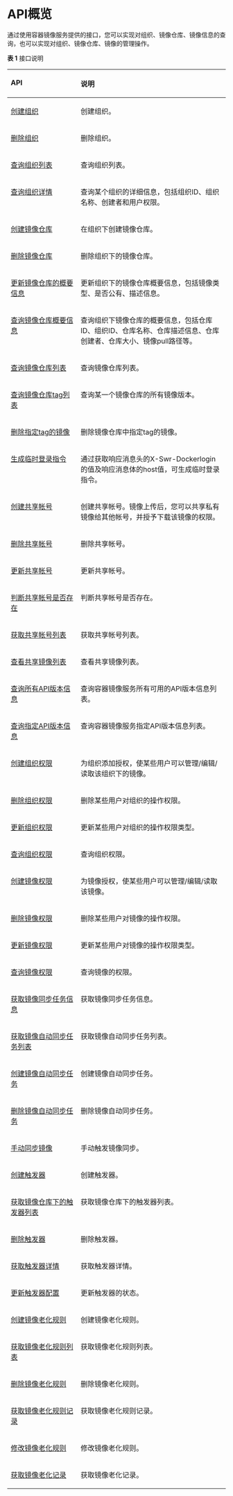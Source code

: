 # API概览<a name="swr_02_0065"></a>

通过使用容器镜像服务提供的接口，您可以实现对组织、镜像仓库、镜像信息的查询，也可以实现对组织、镜像仓库、镜像的管理操作。

**表 1**  接口说明

<a name="table88711342351"></a>
<table><thead align="left"><tr id="row88716427513"><th class="cellrowborder" valign="top" width="32%" id="mcps1.2.3.1.1"><p id="p1871442156"><a name="p1871442156"></a><a name="p1871442156"></a>API</p>
</th>
<th class="cellrowborder" valign="top" width="68%" id="mcps1.2.3.1.2"><p id="p12871194215516"><a name="p12871194215516"></a><a name="p12871194215516"></a>说明</p>
</th>
</tr>
</thead>
<tbody><tr id="row1145120310497"><td class="cellrowborder" valign="top" width="32%" headers="mcps1.2.3.1.1 "><p id="p3451113194913"><a name="p3451113194913"></a><a name="p3451113194913"></a><a href="创建组织.md">创建组织</a></p>
</td>
<td class="cellrowborder" valign="top" width="68%" headers="mcps1.2.3.1.2 "><p id="p7451153154910"><a name="p7451153154910"></a><a name="p7451153154910"></a>创建组织。</p>
</td>
</tr>
<tr id="row1345119354918"><td class="cellrowborder" valign="top" width="32%" headers="mcps1.2.3.1.1 "><p id="p7451153204913"><a name="p7451153204913"></a><a name="p7451153204913"></a><a href="删除组织.md">删除组织</a></p>
</td>
<td class="cellrowborder" valign="top" width="68%" headers="mcps1.2.3.1.2 "><p id="p1145183194916"><a name="p1145183194916"></a><a name="p1145183194916"></a>删除组织。</p>
</td>
</tr>
<tr id="row14515315491"><td class="cellrowborder" valign="top" width="32%" headers="mcps1.2.3.1.1 "><p id="p124513314916"><a name="p124513314916"></a><a name="p124513314916"></a><a href="查询组织列表.md">查询组织列表</a></p>
</td>
<td class="cellrowborder" valign="top" width="68%" headers="mcps1.2.3.1.2 "><p id="p745113184912"><a name="p745113184912"></a><a name="p745113184912"></a>查询组织列表。</p>
</td>
</tr>
<tr id="row139966563480"><td class="cellrowborder" valign="top" width="32%" headers="mcps1.2.3.1.1 "><p id="p2099612562482"><a name="p2099612562482"></a><a name="p2099612562482"></a><a href="查询组织详情.md">查询组织详情</a></p>
</td>
<td class="cellrowborder" valign="top" width="68%" headers="mcps1.2.3.1.2 "><p id="p7996155618489"><a name="p7996155618489"></a><a name="p7996155618489"></a>查询某个组织的详细信息，包括组织ID、组织名称、创建者和用户权限。</p>
</td>
</tr>
<tr id="row193875553480"><td class="cellrowborder" valign="top" width="32%" headers="mcps1.2.3.1.1 "><p id="p16387155134819"><a name="p16387155134819"></a><a name="p16387155134819"></a><a href="创建镜像仓库.md">创建镜像仓库</a></p>
</td>
<td class="cellrowborder" valign="top" width="68%" headers="mcps1.2.3.1.2 "><p id="p173871455144811"><a name="p173871455144811"></a><a name="p173871455144811"></a>在组织下创建镜像仓库。</p>
</td>
</tr>
<tr id="row76419536489"><td class="cellrowborder" valign="top" width="32%" headers="mcps1.2.3.1.1 "><p id="p3643453174816"><a name="p3643453174816"></a><a name="p3643453174816"></a><a href="删除镜像仓库.md">删除镜像仓库</a></p>
</td>
<td class="cellrowborder" valign="top" width="68%" headers="mcps1.2.3.1.2 "><p id="p0643175315481"><a name="p0643175315481"></a><a name="p0643175315481"></a>删除组织下的镜像仓库。</p>
</td>
</tr>
<tr id="row08723421515"><td class="cellrowborder" valign="top" width="32%" headers="mcps1.2.3.1.1 "><p id="p207961550184814"><a name="p207961550184814"></a><a name="p207961550184814"></a><a href="更新镜像仓库的概要信息.md">更新镜像仓库的概要信息</a></p>
</td>
<td class="cellrowborder" valign="top" width="68%" headers="mcps1.2.3.1.2 "><p id="p121701508378"><a name="p121701508378"></a><a name="p121701508378"></a>更新组织下的镜像仓库概要信息，包括镜像类型、是否公有、描述信息。</p>
</td>
</tr>
<tr id="row1187211423510"><td class="cellrowborder" valign="top" width="32%" headers="mcps1.2.3.1.1 "><p id="p9795250174816"><a name="p9795250174816"></a><a name="p9795250174816"></a><a href="查询镜像仓库概要信息.md">查询镜像仓库概要信息</a></p>
</td>
<td class="cellrowborder" valign="top" width="68%" headers="mcps1.2.3.1.2 "><p id="p61691806371"><a name="p61691806371"></a><a name="p61691806371"></a>查询组织下镜像仓库的概要信息，包括仓库ID、组织ID、仓库名称、仓库描述信息、仓库创建者、仓库大小、镜像pull路径等。</p>
</td>
</tr>
<tr id="row2087254219512"><td class="cellrowborder" valign="top" width="32%" headers="mcps1.2.3.1.1 "><p id="p0795050194818"><a name="p0795050194818"></a><a name="p0795050194818"></a><a href="查询镜像仓库列表.md">查询镜像仓库列表</a></p>
</td>
<td class="cellrowborder" valign="top" width="68%" headers="mcps1.2.3.1.2 "><p id="p161673011371"><a name="p161673011371"></a><a name="p161673011371"></a>查询镜像仓库列表。</p>
</td>
</tr>
<tr id="row1387219421653"><td class="cellrowborder" valign="top" width="32%" headers="mcps1.2.3.1.1 "><p id="p2794125004815"><a name="p2794125004815"></a><a name="p2794125004815"></a><a href="查询镜像仓库tag列表.md">查询镜像仓库tag列表</a></p>
</td>
<td class="cellrowborder" valign="top" width="68%" headers="mcps1.2.3.1.2 "><p id="p21651406373"><a name="p21651406373"></a><a name="p21651406373"></a>查询某一个镜像仓库的所有镜像版本。</p>
</td>
</tr>
<tr id="row20873042758"><td class="cellrowborder" valign="top" width="32%" headers="mcps1.2.3.1.1 "><p id="p6793450104811"><a name="p6793450104811"></a><a name="p6793450104811"></a><a href="删除指定tag的镜像.md">删除指定tag的镜像</a></p>
</td>
<td class="cellrowborder" valign="top" width="68%" headers="mcps1.2.3.1.2 "><p id="p8165140173719"><a name="p8165140173719"></a><a name="p8165140173719"></a>删除镜像仓库中指定tag的镜像。</p>
</td>
</tr>
<tr id="row16259104105216"><td class="cellrowborder" valign="top" width="32%" headers="mcps1.2.3.1.1 "><p id="p122608416524"><a name="p122608416524"></a><a name="p122608416524"></a><a href="生成临时登录指令.md">生成临时登录指令</a></p>
</td>
<td class="cellrowborder" valign="top" width="68%" headers="mcps1.2.3.1.2 "><p id="p64081653142219"><a name="p64081653142219"></a><a name="p64081653142219"></a>通过获取响应消息头的X-Swr-Dockerlogin的值及响应消息体的host值，可生成临时登录指令。</p>
</td>
</tr>
<tr id="row191740203579"><td class="cellrowborder" valign="top" width="32%" headers="mcps1.2.3.1.1 "><p id="p1617512015712"><a name="p1617512015712"></a><a name="p1617512015712"></a><a href="创建共享帐号.md">创建共享帐号</a></p>
</td>
<td class="cellrowborder" valign="top" width="68%" headers="mcps1.2.3.1.2 "><p id="p13176220165710"><a name="p13176220165710"></a><a name="p13176220165710"></a>创建共享帐号。镜像上传后，您可以共享<span class="keyword" id="keyword149651164212"><a name="keyword149651164212"></a><a name="keyword149651164212"></a>私有镜像</span>给其他帐号，并授予下载该镜像的权限。</p>
</td>
</tr>
<tr id="row0364155612568"><td class="cellrowborder" valign="top" width="32%" headers="mcps1.2.3.1.1 "><p id="p736595615610"><a name="p736595615610"></a><a name="p736595615610"></a><a href="删除共享帐号.md">删除共享帐号</a></p>
</td>
<td class="cellrowborder" valign="top" width="68%" headers="mcps1.2.3.1.2 "><p id="p129123259110"><a name="p129123259110"></a><a name="p129123259110"></a>删除共享帐号。</p>
</td>
</tr>
<tr id="row941674820567"><td class="cellrowborder" valign="top" width="32%" headers="mcps1.2.3.1.1 "><p id="p18418134820563"><a name="p18418134820563"></a><a name="p18418134820563"></a><a href="更新共享帐号.md">更新共享帐号</a></p>
</td>
<td class="cellrowborder" valign="top" width="68%" headers="mcps1.2.3.1.2 "><p id="p103461628015"><a name="p103461628015"></a><a name="p103461628015"></a>更新共享帐号。</p>
</td>
</tr>
<tr id="row71481415924"><td class="cellrowborder" valign="top" width="32%" headers="mcps1.2.3.1.1 "><p id="p514917153219"><a name="p514917153219"></a><a name="p514917153219"></a><a href="判断共享帐号是否存在.md">判断共享帐号是否存在</a></p>
</td>
<td class="cellrowborder" valign="top" width="68%" headers="mcps1.2.3.1.2 "><p id="p51499156219"><a name="p51499156219"></a><a name="p51499156219"></a>判断共享帐号是否存在。</p>
</td>
</tr>
<tr id="row207281881322"><td class="cellrowborder" valign="top" width="32%" headers="mcps1.2.3.1.1 "><p id="p1731148728"><a name="p1731148728"></a><a name="p1731148728"></a><a href="获取共享帐号列表.md">获取共享帐号列表</a></p>
</td>
<td class="cellrowborder" valign="top" width="68%" headers="mcps1.2.3.1.2 "><p id="p47313817219"><a name="p47313817219"></a><a name="p47313817219"></a>获取共享帐号列表。</p>
</td>
</tr>
<tr id="row1295416574198"><td class="cellrowborder" valign="top" width="32%" headers="mcps1.2.3.1.1 "><p id="p45251171204"><a name="p45251171204"></a><a name="p45251171204"></a><a href="查看共享镜像列表.md">查看共享镜像列表</a></p>
</td>
<td class="cellrowborder" valign="top" width="68%" headers="mcps1.2.3.1.2 "><p id="p11525197112013"><a name="p11525197112013"></a><a name="p11525197112013"></a>查看共享镜像列表。</p>
</td>
</tr>
<tr id="row109551357181911"><td class="cellrowborder" valign="top" width="32%" headers="mcps1.2.3.1.1 "><p id="p95265792016"><a name="p95265792016"></a><a name="p95265792016"></a><a href="查询所有API版本信息.md">查询所有API版本信息</a></p>
</td>
<td class="cellrowborder" valign="top" width="68%" headers="mcps1.2.3.1.2 "><p id="p195261076209"><a name="p195261076209"></a><a name="p195261076209"></a>查询容器镜像服务所有可用的API版本信息列表。</p>
</td>
</tr>
<tr id="row1295535710193"><td class="cellrowborder" valign="top" width="32%" headers="mcps1.2.3.1.1 "><p id="p05261876202"><a name="p05261876202"></a><a name="p05261876202"></a><a href="查询指定API版本信息.md">查询指定API版本信息</a></p>
</td>
<td class="cellrowborder" valign="top" width="68%" headers="mcps1.2.3.1.2 "><p id="p155261579206"><a name="p155261579206"></a><a name="p155261579206"></a>查询容器镜像服务指定API版本信息列表。</p>
</td>
</tr>
<tr id="row1681441205812"><td class="cellrowborder" valign="top" width="32%" headers="mcps1.2.3.1.1 "><p id="p5814416584"><a name="p5814416584"></a><a name="p5814416584"></a><a href="创建组织权限.md">创建组织权限</a></p>
</td>
<td class="cellrowborder" valign="top" width="68%" headers="mcps1.2.3.1.2 "><p id="p781417135817"><a name="p781417135817"></a><a name="p781417135817"></a>为组织添加授权，使某些用户可以管理/编辑/读取该组织下的镜像。</p>
</td>
</tr>
<tr id="row281418165819"><td class="cellrowborder" valign="top" width="32%" headers="mcps1.2.3.1.1 "><p id="p481431145812"><a name="p481431145812"></a><a name="p481431145812"></a><a href="删除组织权限.md">删除组织权限</a></p>
</td>
<td class="cellrowborder" valign="top" width="68%" headers="mcps1.2.3.1.2 "><p id="p1681441175818"><a name="p1681441175818"></a><a name="p1681441175818"></a>删除某些用户对组织的操作权限。</p>
</td>
</tr>
<tr id="row12814917588"><td class="cellrowborder" valign="top" width="32%" headers="mcps1.2.3.1.1 "><p id="p18147113583"><a name="p18147113583"></a><a name="p18147113583"></a><a href="更新组织权限.md">更新组织权限</a></p>
</td>
<td class="cellrowborder" valign="top" width="68%" headers="mcps1.2.3.1.2 "><p id="p1081410110585"><a name="p1081410110585"></a><a name="p1081410110585"></a>更新某些用户对组织的操作权限类型。</p>
</td>
</tr>
<tr id="row15903376582"><td class="cellrowborder" valign="top" width="32%" headers="mcps1.2.3.1.1 "><p id="p89031771584"><a name="p89031771584"></a><a name="p89031771584"></a><a href="查询组织权限.md">查询组织权限</a></p>
</td>
<td class="cellrowborder" valign="top" width="68%" headers="mcps1.2.3.1.2 "><p id="p17903278585"><a name="p17903278585"></a><a name="p17903278585"></a>查询组织权限。</p>
</td>
</tr>
<tr id="row69032715819"><td class="cellrowborder" valign="top" width="32%" headers="mcps1.2.3.1.1 "><p id="p179032715816"><a name="p179032715816"></a><a name="p179032715816"></a><a href="创建镜像权限.md">创建镜像权限</a></p>
</td>
<td class="cellrowborder" valign="top" width="68%" headers="mcps1.2.3.1.2 "><p id="p109031473587"><a name="p109031473587"></a><a name="p109031473587"></a>为镜像授权，使某些用户可以管理/编辑/读取该镜像。</p>
</td>
</tr>
<tr id="row209039711585"><td class="cellrowborder" valign="top" width="32%" headers="mcps1.2.3.1.1 "><p id="p19039795810"><a name="p19039795810"></a><a name="p19039795810"></a><a href="删除镜像权限.md">删除镜像权限</a></p>
</td>
<td class="cellrowborder" valign="top" width="68%" headers="mcps1.2.3.1.2 "><p id="p159037715814"><a name="p159037715814"></a><a name="p159037715814"></a>删除某些用户对镜像的操作权限。</p>
</td>
</tr>
<tr id="row1290317712583"><td class="cellrowborder" valign="top" width="32%" headers="mcps1.2.3.1.1 "><p id="p89031175588"><a name="p89031175588"></a><a name="p89031175588"></a><a href="更新镜像权限.md">更新镜像权限</a></p>
</td>
<td class="cellrowborder" valign="top" width="68%" headers="mcps1.2.3.1.2 "><p id="a7005bd3228d34f8ea0fb7b75b17cfbb2"><a name="a7005bd3228d34f8ea0fb7b75b17cfbb2"></a><a name="a7005bd3228d34f8ea0fb7b75b17cfbb2"></a>更新某些用户对镜像的操作权限类型。</p>
</td>
</tr>
<tr id="row20903127145810"><td class="cellrowborder" valign="top" width="32%" headers="mcps1.2.3.1.1 "><p id="p08621419155915"><a name="p08621419155915"></a><a name="p08621419155915"></a><a href="查询镜像权限.md">查询镜像权限</a></p>
</td>
<td class="cellrowborder" valign="top" width="68%" headers="mcps1.2.3.1.2 "><p id="p1790314710582"><a name="p1790314710582"></a><a name="p1790314710582"></a>查询镜像的权限。</p>
</td>
</tr>
<tr id="row97891428362"><td class="cellrowborder" valign="top" width="32%" headers="mcps1.2.3.1.1 "><p id="p2790184223616"><a name="p2790184223616"></a><a name="p2790184223616"></a><a href="获取镜像同步任务信息.md">获取镜像同步任务信息</a></p>
</td>
<td class="cellrowborder" valign="top" width="68%" headers="mcps1.2.3.1.2 "><p id="p19790184263613"><a name="p19790184263613"></a><a name="p19790184263613"></a>获取镜像同步任务信息。</p>
</td>
</tr>
<tr id="row637353143615"><td class="cellrowborder" valign="top" width="32%" headers="mcps1.2.3.1.1 "><p id="p12379531361"><a name="p12379531361"></a><a name="p12379531361"></a><a href="获取镜像自动同步任务列表.md">获取镜像自动同步任务列表</a></p>
</td>
<td class="cellrowborder" valign="top" width="68%" headers="mcps1.2.3.1.2 "><p id="p438195383614"><a name="p438195383614"></a><a name="p438195383614"></a>获取镜像自动同步任务列表。</p>
</td>
</tr>
<tr id="row198006556361"><td class="cellrowborder" valign="top" width="32%" headers="mcps1.2.3.1.1 "><p id="p1801155519361"><a name="p1801155519361"></a><a name="p1801155519361"></a><a href="创建镜像自动同步任务.md">创建镜像自动同步任务</a></p>
</td>
<td class="cellrowborder" valign="top" width="68%" headers="mcps1.2.3.1.2 "><p id="p8765363429"><a name="p8765363429"></a><a name="p8765363429"></a>创建镜像自动同步任务。</p>
</td>
</tr>
<tr id="row1434194512361"><td class="cellrowborder" valign="top" width="32%" headers="mcps1.2.3.1.1 "><p id="p1434174511366"><a name="p1434174511366"></a><a name="p1434174511366"></a><a href="删除镜像自动同步任务.md">删除镜像自动同步任务</a></p>
</td>
<td class="cellrowborder" valign="top" width="68%" headers="mcps1.2.3.1.2 "><p id="p834154518363"><a name="p834154518363"></a><a name="p834154518363"></a>删除镜像自动同步任务。</p>
</td>
</tr>
<tr id="row194571823372"><td class="cellrowborder" valign="top" width="32%" headers="mcps1.2.3.1.1 "><p id="p1345719223710"><a name="p1345719223710"></a><a name="p1345719223710"></a><a href="手动同步镜像.md">手动同步镜像</a></p>
</td>
<td class="cellrowborder" valign="top" width="68%" headers="mcps1.2.3.1.2 "><p id="p5458202113718"><a name="p5458202113718"></a><a name="p5458202113718"></a>手动触发镜像同步。</p>
</td>
</tr>
<tr id="row845815210377"><td class="cellrowborder" valign="top" width="32%" headers="mcps1.2.3.1.1 "><p id="p114583293710"><a name="p114583293710"></a><a name="p114583293710"></a><a href="创建触发器.md">创建触发器</a></p>
</td>
<td class="cellrowborder" valign="top" width="68%" headers="mcps1.2.3.1.2 "><p id="p7458525372"><a name="p7458525372"></a><a name="p7458525372"></a>创建触发器。</p>
</td>
</tr>
<tr id="row1645810203713"><td class="cellrowborder" valign="top" width="32%" headers="mcps1.2.3.1.1 "><p id="p445819211372"><a name="p445819211372"></a><a name="p445819211372"></a><a href="获取镜像仓库下的触发器列表.md">获取镜像仓库下的触发器列表</a></p>
</td>
<td class="cellrowborder" valign="top" width="68%" headers="mcps1.2.3.1.2 "><p id="p4902125214424"><a name="p4902125214424"></a><a name="p4902125214424"></a>获取镜像仓库下的触发器列表。</p>
</td>
</tr>
<tr id="row94584253711"><td class="cellrowborder" valign="top" width="32%" headers="mcps1.2.3.1.1 "><p id="p124587233718"><a name="p124587233718"></a><a name="p124587233718"></a><a href="删除触发器.md">删除触发器</a></p>
</td>
<td class="cellrowborder" valign="top" width="68%" headers="mcps1.2.3.1.2 "><p id="p1651217572423"><a name="p1651217572423"></a><a name="p1651217572423"></a>删除触发器。</p>
</td>
</tr>
<tr id="row5525168103710"><td class="cellrowborder" valign="top" width="32%" headers="mcps1.2.3.1.1 "><p id="p052568133719"><a name="p052568133719"></a><a name="p052568133719"></a><a href="获取触发器详情.md">获取触发器详情</a></p>
</td>
<td class="cellrowborder" valign="top" width="68%" headers="mcps1.2.3.1.2 "><p id="p18525108193718"><a name="p18525108193718"></a><a name="p18525108193718"></a>获取触发器详情。</p>
</td>
</tr>
<tr id="row952538183716"><td class="cellrowborder" valign="top" width="32%" headers="mcps1.2.3.1.1 "><p id="p115254811377"><a name="p115254811377"></a><a name="p115254811377"></a><a href="更新触发器配置.md">更新触发器配置</a></p>
</td>
<td class="cellrowborder" valign="top" width="68%" headers="mcps1.2.3.1.2 "><p id="p9526687370"><a name="p9526687370"></a><a name="p9526687370"></a>更新触发器的状态。</p>
</td>
</tr>
<tr id="row195267883718"><td class="cellrowborder" valign="top" width="32%" headers="mcps1.2.3.1.1 "><p id="p752648113717"><a name="p752648113717"></a><a name="p752648113717"></a><a href="创建镜像老化规则.md">创建镜像老化规则</a></p>
</td>
<td class="cellrowborder" valign="top" width="68%" headers="mcps1.2.3.1.2 "><p id="p4526582372"><a name="p4526582372"></a><a name="p4526582372"></a>创建镜像老化规则。</p>
</td>
</tr>
<tr id="row1652620843713"><td class="cellrowborder" valign="top" width="32%" headers="mcps1.2.3.1.1 "><p id="p1752613853713"><a name="p1752613853713"></a><a name="p1752613853713"></a><a href="获取镜像老化规则列表.md">获取镜像老化规则列表</a></p>
</td>
<td class="cellrowborder" valign="top" width="68%" headers="mcps1.2.3.1.2 "><p id="p052698183712"><a name="p052698183712"></a><a name="p052698183712"></a>获取镜像老化规则列表。</p>
</td>
</tr>
<tr id="row105261286374"><td class="cellrowborder" valign="top" width="32%" headers="mcps1.2.3.1.1 "><p id="p352610814374"><a name="p352610814374"></a><a name="p352610814374"></a><a href="删除镜像老化规则.md">删除镜像老化规则</a></p>
</td>
<td class="cellrowborder" valign="top" width="68%" headers="mcps1.2.3.1.2 "><p id="p55268813376"><a name="p55268813376"></a><a name="p55268813376"></a>删除镜像老化规则。</p>
</td>
</tr>
<tr id="row1052611812373"><td class="cellrowborder" valign="top" width="32%" headers="mcps1.2.3.1.1 "><p id="p852648203715"><a name="p852648203715"></a><a name="p852648203715"></a><a href="获取镜像老化规则记录.md">获取镜像老化规则记录</a></p>
</td>
<td class="cellrowborder" valign="top" width="68%" headers="mcps1.2.3.1.2 "><p id="p952628103716"><a name="p952628103716"></a><a name="p952628103716"></a>获取镜像老化规则记录。</p>
</td>
</tr>
<tr id="row12526158183710"><td class="cellrowborder" valign="top" width="32%" headers="mcps1.2.3.1.1 "><p id="p195266811379"><a name="p195266811379"></a><a name="p195266811379"></a><a href="修改镜像老化规则.md">修改镜像老化规则</a></p>
</td>
<td class="cellrowborder" valign="top" width="68%" headers="mcps1.2.3.1.2 "><p id="p252617833710"><a name="p252617833710"></a><a name="p252617833710"></a>修改镜像老化规则。</p>
</td>
</tr>
<tr id="row75268813716"><td class="cellrowborder" valign="top" width="32%" headers="mcps1.2.3.1.1 "><p id="p352616853712"><a name="p352616853712"></a><a name="p352616853712"></a><a href="获取镜像老化记录.md">获取镜像老化记录</a></p>
</td>
<td class="cellrowborder" valign="top" width="68%" headers="mcps1.2.3.1.2 "><p id="p852698143712"><a name="p852698143712"></a><a name="p852698143712"></a>获取镜像老化记录。</p>
</td>
</tr>
</tbody>
</table>

